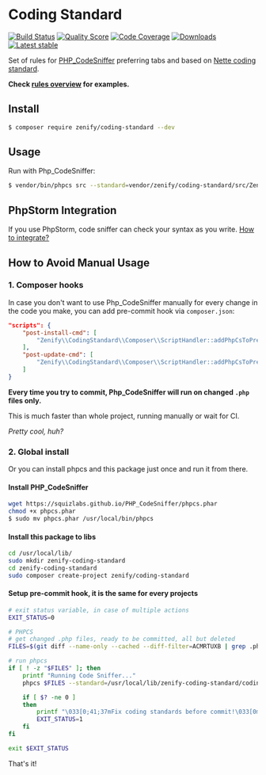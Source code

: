 # Coding Standard

[![Build Status](https://img.shields.io/travis/Zenify/CodingStandard.svg?style=flat-square)](https://travis-ci.org/Zenify/CodingStandard)
[![Quality Score](https://img.shields.io/scrutinizer/g/Zenify/CodingStandard.svg?style=flat-square)](https://scrutinizer-ci.com/g/Zenify/CodingStandard)
[![Code Coverage](https://img.shields.io/scrutinizer/coverage/g/Zenify/CodingStandard.svg?style=flat-square)](https://scrutinizer-ci.com/g/Zenify/CodingStandard)
[![Downloads](https://img.shields.io/packagist/dt/zenify/coding-standard.svg?style=flat-square)](https://packagist.org/packages/zenify/coding-standard)
[![Latest stable](https://img.shields.io/packagist/v/zenify/coding-standard.svg?style=flat-square)](https://packagist.org/packages/zenify/coding-standard)

Set of rules for [PHP_CodeSniffer](https://github.com/squizlabs/PHP_CodeSniffer) preferring tabs and based on [Nette coding standard](http://nette.org/en/coding-standard).

**Check [rules overview](docs/en/zenify-rules-overview.md) for examples.**


## Install

```sh
$ composer require zenify/coding-standard --dev
```


## Usage

Run with Php_CodeSniffer:

```sh
$ vendor/bin/phpcs src --standard=vendor/zenify/coding-standard/src/ZenifyCodingStandard/ruleset.xml -p
```


## PhpStorm Integration

If you use PhpStorm, code sniffer can check your syntax as you write. [How to integrate?](docs/en/integration-to-php-storm.md)


## How to Avoid Manual Usage

### 1. Composer hooks

In case you don't want to use Php_CodeSniffer manually for every change in the code you make, you can add pre-commit hook via `composer.json`:

```json
"scripts": {
	"post-install-cmd": [
		"Zenify\\CodingStandard\\Composer\\ScriptHandler::addPhpCsToPreCommitHook"
	],
	"post-update-cmd": [
		"Zenify\\CodingStandard\\Composer\\ScriptHandler::addPhpCsToPreCommitHook"
	]
}
```

**Every time you try to commit, Php_CodeSniffer will run on changed `.php` files only.**

This is much faster than whole project, running manually or wait for CI.

*Pretty cool, huh?*


### 2. Global install

Or you can install phpcs and this package just once and run it from there.

#### Install PHP_CodeSniffer

```sh
wget https://squizlabs.github.io/PHP_CodeSniffer/phpcs.phar
chmod +x phpcs.phar
$ sudo mv phpcs.phar /usr/local/bin/phpcs
```

#### Install this package to libs

```sh
cd /usr/local/lib/
sudo mkdir zenify-coding-standard
cd zenify-coding-standard
sudo composer create-project zenify/coding-standard
```


#### Setup pre-commit hook, it is the same for every projects

```sh
# exit status variable, in case of multiple actions
EXIT_STATUS=0

# PHPCS
# get changed .php files, ready to be committed, all but deleted
FILES=$(git diff --name-only --cached --diff-filter=ACMRTUXB | grep .php);

# run phpcs
if [ ! -z "$FILES" ]; then
	printf "Running Code Sniffer..."
	phpcs $FILES --standard=/usr/local/lib/zenify-coding-standard/coding-standard/src/ZenifyCodingStandard/ruleset.xml -p

	if [ $? -ne 0 ]
	then
		printf "\033[0;41;37mFix coding standards before commit!\033[0m\n"
		EXIT_STATUS=1
	fi
fi

exit $EXIT_STATUS
```

That's it!
